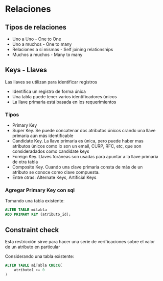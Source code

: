 # Relaciones

## Tipos de relaciones

- Uno a Uno - One to One
- Uno a muchos - One to many
- Relaciones a sí mismas - Self joining relationships
- Muchos a muchos - Many to many

## Keys - Llaves

Las llaves se utilizan para identificar registros

- Identifica un registro de forma única
- Una tabla puede tener varios identificadores únicos
- La llave primaria está basada en los requerimientos

### Tipos

- Primary Key
- Super Key. Se puede concatenar dos atributos únicos crando una llave primaria aún más identificable
- Candidate Key. La llave primaria es única, pero puede haber mas atributos únicos como lo son un email, CURP, RFC, etc, que son consideradados como candidate keys
- Foreign Key. Llaves foráneas son usadas para apuntar a la llave primaria de otra tabla
- Composite Key. Cuando una clave primaria consta de más de un atributo se conoce como clave compuesta.
- Entre otras: Alternate Keys, Artificial Keys

### Agregar Primary Key con sql

Tomando una tabla existente:

```sql
ALTER TABLE mitabla
ADD PRIMARY KEY (atributo_id);
```

## Constraint check

Esta restricción sirve para hacer una serie de verificaciones sobre el valor de un atributo en particular

Considerando una tabla existente:

```sql
ALTER TABLE miTabla CHECK(
    atributo1 >= 0
)
```